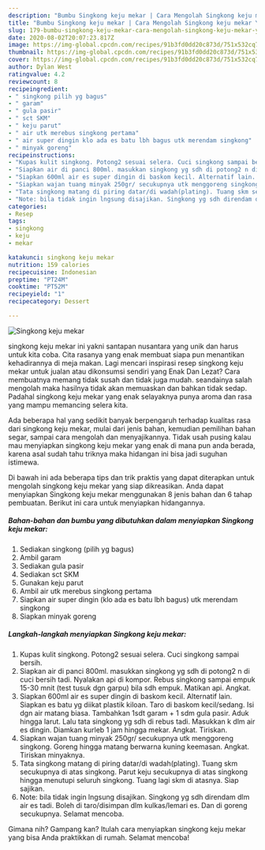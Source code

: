 ```yaml
---
description: "Bumbu Singkong keju mekar | Cara Mengolah Singkong keju mekar Yang Paling Enak"
title: "Bumbu Singkong keju mekar | Cara Mengolah Singkong keju mekar Yang Paling Enak"
slug: 179-bumbu-singkong-keju-mekar-cara-mengolah-singkong-keju-mekar-yang-paling-enak
date: 2020-08-02T20:07:23.817Z
image: https://img-global.cpcdn.com/recipes/91b3fd0dd20c873d/751x532cq70/singkong-keju-mekar-foto-resep-utama.jpg
thumbnail: https://img-global.cpcdn.com/recipes/91b3fd0dd20c873d/751x532cq70/singkong-keju-mekar-foto-resep-utama.jpg
cover: https://img-global.cpcdn.com/recipes/91b3fd0dd20c873d/751x532cq70/singkong-keju-mekar-foto-resep-utama.jpg
author: Dylan West
ratingvalue: 4.2
reviewcount: 8
recipeingredient:
- " singkong pilih yg bagus"
- " garam"
- " gula pasir"
- " sct SKM"
- " keju parut"
- " air utk merebus singkong pertama"
- " air super dingin klo ada es batu lbh bagus utk merendam singkong"
- " minyak goreng"
recipeinstructions:
- "Kupas kulit singkong. Potong2 sesuai selera. Cuci singkong sampai bersih."
- "Siapkan air di panci 800ml. masukkan singkong yg sdh di potong2 n di cuci bersih tadi. Nyalakan api di kompor. Rebus singkong sampai empuk 15-30 mnit (test tusuk dgn garpu) bila sdh empuk. Matikan api. Angkat."
- "Siapkan 600ml air es super dingin di baskom kecil. Alternatif lain. Siapkan es batu yg diikat plastik kiloan. Taro di baskom kecil/sedang. Isi dgn air matang biasa. Tambahkan 1sdt garam + 1 sdm gula pasir. Aduk hingga larut. Lalu tata singkong yg sdh di rebus tadi. Masukkan k dlm air es dingin. Diamkan kurleb 1 jam hingga mekar. Angkat. Tiriskan."
- "Siapkan wajan tuang minyak 250gr/ secukupnya utk menggoreng singkong. Goreng hingga matang berwarna kuning keemasan. Angkat. Tiriskan minyaknya."
- "Tata singkong matang di piring datar/di wadah(plating). Tuang skm secukupnya di atas singkong. Parut keju secukupnya di atas singkong hingga menutupi seluruh singkong. Tuang lagi skm di atasnya. Siap sajikan."
- "Note: bila tidak ingin lngsung disajikan. Singkong yg sdh direndam dlm air es tadi. Boleh di taro/disimpan dlm kulkas/lemari es. Dan di goreng secukupnya. Selamat mencoba."
categories:
- Resep
tags:
- singkong
- keju
- mekar

katakunci: singkong keju mekar 
nutrition: 159 calories
recipecuisine: Indonesian
preptime: "PT24M"
cooktime: "PT52M"
recipeyield: "1"
recipecategory: Dessert

---
```



![Singkong keju mekar](https://img-global.cpcdn.com/recipes/91b3fd0dd20c873d/751x532cq70/singkong-keju-mekar-foto-resep-utama.jpg)


singkong keju mekar ini yakni santapan nusantara yang unik dan harus untuk kita coba. Cita rasanya yang enak membuat siapa pun menantikan kehadirannya di meja makan.
Lagi mencari inspirasi resep singkong keju mekar untuk jualan atau dikonsumsi sendiri yang Enak Dan Lezat? Cara membuatnya memang tidak susah dan tidak juga mudah. seandainya salah mengolah maka hasilnya tidak akan memuaskan dan bahkan tidak sedap. Padahal singkong keju mekar yang enak selayaknya punya aroma dan rasa yang mampu memancing selera kita.

Ada beberapa hal yang sedikit banyak berpengaruh terhadap kualitas rasa dari singkong keju mekar, mulai dari jenis bahan, kemudian pemilihan bahan segar, sampai cara mengolah dan menyajikannya. Tidak usah pusing kalau mau menyiapkan singkong keju mekar yang enak di mana pun anda berada, karena asal sudah tahu triknya maka hidangan ini bisa jadi suguhan istimewa.




Di bawah ini ada beberapa tips dan trik praktis yang dapat diterapkan untuk mengolah singkong keju mekar yang siap dikreasikan. Anda dapat menyiapkan Singkong keju mekar menggunakan 8 jenis bahan dan 6 tahap pembuatan. Berikut ini cara untuk menyiapkan hidangannya.

<!--inarticleads1-->

##### Bahan-bahan dan bumbu yang dibutuhkan dalam menyiapkan Singkong keju mekar:

1. Sediakan  singkong (pilih yg bagus)
1. Ambil  garam
1. Sediakan  gula pasir
1. Sediakan  sct SKM
1. Gunakan  keju parut
1. Ambil  air utk merebus singkong pertama
1. Siapkan  air super dingin (klo ada es batu lbh bagus) utk merendam singkong
1. Siapkan  minyak goreng




<!--inarticleads2-->

##### Langkah-langkah menyiapkan Singkong keju mekar:

1. Kupas kulit singkong. Potong2 sesuai selera. Cuci singkong sampai bersih.
1. Siapkan air di panci 800ml. masukkan singkong yg sdh di potong2 n di cuci bersih tadi. Nyalakan api di kompor. Rebus singkong sampai empuk 15-30 mnit (test tusuk dgn garpu) bila sdh empuk. Matikan api. Angkat.
1. Siapkan 600ml air es super dingin di baskom kecil. Alternatif lain. Siapkan es batu yg diikat plastik kiloan. Taro di baskom kecil/sedang. Isi dgn air matang biasa. Tambahkan 1sdt garam + 1 sdm gula pasir. Aduk hingga larut. Lalu tata singkong yg sdh di rebus tadi. Masukkan k dlm air es dingin. Diamkan kurleb 1 jam hingga mekar. Angkat. Tiriskan.
1. Siapkan wajan tuang minyak 250gr/ secukupnya utk menggoreng singkong. Goreng hingga matang berwarna kuning keemasan. Angkat. Tiriskan minyaknya.
1. Tata singkong matang di piring datar/di wadah(plating). Tuang skm secukupnya di atas singkong. Parut keju secukupnya di atas singkong hingga menutupi seluruh singkong. Tuang lagi skm di atasnya. Siap sajikan.
1. Note: bila tidak ingin lngsung disajikan. Singkong yg sdh direndam dlm air es tadi. Boleh di taro/disimpan dlm kulkas/lemari es. Dan di goreng secukupnya. Selamat mencoba.




Gimana nih? Gampang kan? Itulah cara menyiapkan singkong keju mekar yang bisa Anda praktikkan di rumah. Selamat mencoba!
